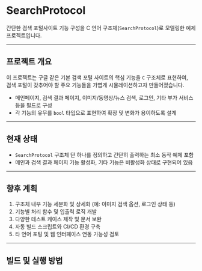 # SearchProtocol

간단한 검색 포털사이트 기능 구성을 C 언어 구조체(`SearchProtocol`)로 모델링한 예제 프로젝트입니다.

---

## 프로젝트 개요

이 프로젝트는 구글 같은 기본 검색 포털 사이트의 핵심 기능을 `C` 구조체로 표현하여,  
검색 포털이 갖추어야 할 주요 기능들을 가볍게 시뮬레이션하고자 만들어졌습니다.

- 메인페이지, 검색 결과 페이지, 이미지/동영상/뉴스 검색, 로그인, 기타 부가 서비스 등을 필드로 구성
- 각 기능의 유무를 `bool` 타입으로 표현하여 확장 및 변화가 용이하도록 설계

---

## 현재 상태

- `SearchProtocol` 구조체 단 하나를 정의하고 간단히 출력하는 최소 동작 예제 포함
- 메인과 검색 결과 페이지 기능 활성화, 기타 기능은 비활성화 상태로 구현되어 있음

---

## 향후 계획

1. 구조체 내부 기능 세분화 및 상세화 (예: 이미지 검색 옵션, 로그인 상태 등)
2. 기능별 처리 함수 및 입출력 로직 개발
3. 다양한 테스트 케이스 제작 및 문서 보완
4. 자동 빌드 스크립트와 CI/CD 환경 구축
5. 타 언어 포팅 및 웹 인터페이스 연동 가능성 검토

---

## 빌드 및 실행 방법

